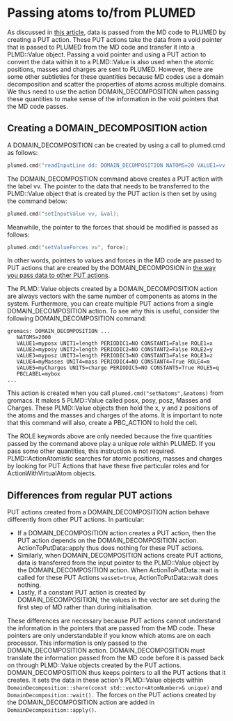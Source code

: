 # Passing atoms to/from PLUMED

As discussed in [this article](MDInterfaceI.md), data is passed from the MD code to PLUMED by creating a PUT action.
These PUT actions take the data from a void pointer that is passed to PLUMED from the MD code and transfer it into a 
PLMD::Value object. Passing a void pointer and using a PUT action to convert the data within it
to a PLMD::Value is also used when the atomic positions, masses and charges are sent to PLUMED. However, 
there are some other subtleties for these quantities because MD codes use a domain decomposition and scatter the properties of atoms across
multiple domains. We thus need to use the action DOMAIN_DECOMPOSITION when passing these quantities to make sense of the 
information in the void pointers that the MD code passes.

## Creating a DOMAIN_DECOMPOSITION action

A DOMAIN_DECOMPOSITION can be created by using a call to plumed.cmd as follows:

```c++
plumed.cmd("readInputLine dd: DOMAIN_DECOMPOSITION NATOMS=20 VALUE1=vv UNIT1=length PERIODIC1=NO CONSTANT1=False");
```

The DOMAIN_DECOMPOSTION command above creates a PUT action with the label vv. The pointer to the data that needs to be transferred to the PLMD::Value
object that is created by the PUT action is then set by using the command below:

```c++
plumed.cmd("setInputValue vv, &val);
```

Meanwhile, the pointer to the forces that should be modified is passed as follows:

```c++
plumed.cmd("setValueForces vv", force);
```

In other words, pointers to values and forces in the MD code are passed to PUT actions that are created by the DOMAIN_DECOMPOSION in 
[the way you pass data to other PUT actions](MDInterfaceI.md). 

The PLMD::Value objects created by a DOMAIN_DECOMPOSITION action are always vectors with the same number of components as atoms in the system. Furthermore, you can create multiple PUT
actions from a single DOMAIN_DECOMPOSITION action. To see why this is useful, consider the following DOMAIN_DECOMPOSITION command:

```plumed
gromacs: DOMAIN_DECOMPOSITION ...
   NATOMS=2000
   VALUE1=myposx UNIT1=length PERIODIC1=NO CONSTANT1=False ROLE1=x
   VALUE2=myposy UNIT2=length PERIODIC2=NO CONSTANT2=False ROLE2=y
   VALUE3=myposz UNIT3=length PERIODIC3=NO CONSTANT3=False ROLE3=z
   VALUE4=myMasses UNIT4=mass PERIODIC4=NO CONSTANT4=True ROLE4=m
   VALUE5=myCharges UNIT5=charge PERIODIC5=NO CONSTANT5=True ROLE5=q
   PBCLABEL=mybox
...
```

This action is created when you call `plumed.cmd("setNatoms",&natoms)` from gromacs. It makes 5 PLMD::Value called posx, posy, posz, Masses and Charges. 
These PLMD::Value objects then hold the x, y and z positions of the atoms and the masses and charges of the atoms. It is important to note that this command will 
also, create a PBC_ACTION to hold the cell.

The ROLE keywords above are only needed because the five quantities passed by the command above play a unique role within PLUMED. If you pass 
some other quantities, this instruction is not required. PLMD::ActionAtomistic searches for atomic positions, masses and charges by looking for PUT Actions
that have these five particular roles and for ActionWithVirtualAtom objects.

## Differences from regular PUT actions

PUT actions created from a DOMAIN_DECOMPOSITION action behave differently from other PUT actions. In particular:

* If a DOMAIN_DECOMPOSITION action creates a PUT action, then the PUT action depends on the DOMAIN_DECOMPOSITION action. ActionToPutData::apply thus does nothing for these PUT actions.
* Similarly, when DOMAIN_DECOMPOSITION actions create PUT actions, data is transferred from the input pointer to the PLMD::Value object by the DOMAIN_DECOMPOSITION action. When ActionToPutData::wait is called for these PUT Actions `wasset=true`, ActionToPutData::wait does nothing.
* Lastly, if a constant PUT action is created by DOMAIN_DECOMPOSITION, the values in the vector are set during the first step of MD rather than during initialisation. 

These differences are necessary because PUT actions cannot understand the information in the pointers that are passed from the MD code. These pointers are only understandable if you know 
which atoms are on each processor. This information is only passed to the DOMAIN_DECOMPOSITION action. DOMAIN_DECOMPOSITION must translate the information passed from the MD code before it is 
passed back on through PLMD::Value objects created by the PUT actions. DOMAIN_DECOMPOSITION thus keeps pointers to all the PUT actions that it creates. It sets the data in these action's PLMD::Value objects
within `DomainDecomposition::share(const std::vector<AtomNumber>& unique)` and `DomainDecomposition::wait().`  The forces on the PUT actions created by the DOMAIN_DECOMPOSITION action are added in `DomainDecomposition::apply()`.

